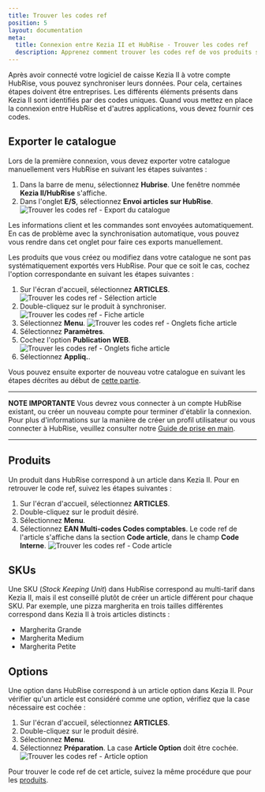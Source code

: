 ```yaml
---
title: Trouver les codes ref
position: 5
layout: documentation
meta:
  title: Connexion entre Kezia II et HubRise - Trouver les codes ref
  description: Apprenez comment trouver les codes ref de vos produits sur Kezia II. Lancez l'application et suivez ces instructions.
---
```


Après avoir connecté votre logiciel de caisse Kezia II à votre compte HubRise, vous pouvez synchroniser leurs données. Pour cela, certaines étapes doivent être entreprises. Les différents éléments présents dans Kezia II sont identifiés par des codes uniques. Quand vous mettez en place la connexion entre HubRise et d'autres applications, vous devez fournir ces codes.

## Exporter le catalogue

Lors de la première connexion, vous devez exporter votre catalogue manuellement vers HubRise en suivant les étapes suivantes :

1. Dans la barre de menu, sélectionnez **Hubrise**. Une fenêtre nommée **Kezia II/HubRise** s'affiche.
1. Dans l'onglet **E/S**, sélectionnez **Envoi articles sur HubRise**.
   ![Trouver les codes ref - Export du catalogue](../images/005-fr-jdc-export-catalogue.png)

Les informations client et les commandes sont envoyées automatiquement. En cas de problème avec la synchronisation automatique, vous pouvez vous rendre dans cet onglet pour faire ces exports manuellement.

Les produits que vous créez ou modifiez dans votre catalogue ne sont pas systématiquement exportés vers HubRise. Pour que ce soit le cas, cochez l'option correspondante en suivant les étapes suivantes :

1. Sur l'écran d'accueil, sélectionnez **ARTICLES**.
   ![Trouver les codes ref - Sélection article](../images/012-fr-jdc-selection-article.png)
1. Double-cliquez sur le produit à synchroniser.
   ![Trouver les codes ref - Fiche article](../images/014-fr-jdc-fiche-article.png)
1. Sélectionnez **Menu**.
   ![Trouver les codes ref - Onglets fiche article](../images/015-fr-jdc-fiche-article-onglets.png)
1. Sélectionnez **Paramètres**.
1. Cochez l'option **Publication WEB**.
   ![Trouver les codes ref - Onglets fiche article](../images/016-fr-jdc-fiche-article-publication-web.png)
1. Sélectionnez **Appliq.**.

Vous pouvez ensuite exporter de nouveau votre catalogue en suivant les étapes décrites au début de [cette partie](/apps/kezia/map-ref-codes#exporter-le-catalogue).

---

**NOTE IMPORTANTE** Vous devrez vous connecter à un compte HubRise existant, ou créer un nouveau compte pour terminer d'établir la connexion. Pour plus d'informations sur la manière de créer un profil utilisateur ou vous connecter à HubRise, veuillez consulter notre [Guide de prise en main](/docs/getting-started/).

---

## Produits

Un produit dans HubRise correspond à un article dans Kezia II. Pour en retrouver le code ref, suivez les étapes suivantes :

1. Sur l'écran d'accueil, sélectionnez **ARTICLES**.
1. Double-cliquez sur le produit désiré.
1. Sélectionnez **Menu**.
1. Sélectionnez **EAN Multi-codes Codes comptables**. Le code ref de l'article s'affiche dans la section **Code article**, dans le champ **Code Interne**.
   ![Trouver les codes ref - Code article](../images/017-fr-jdc-fiche-article-code.png)

## SKUs

Une SKU (*Stock Keeping Unit*) dans HubRise correspond au multi-tarif dans Kezia II, mais il est conseillé plutôt de créer un article différent pour chaque SKU. Par exemple, une pizza margherita en trois tailles différentes correspond dans Kezia II à trois articles distincts :
- Margherita Grande
- Margherita Medium
- Margherita Petite

## Options

Une option dans HubRise correspond à un article option dans Kezia II. Pour vérifier qu'un article est considéré comme une option, vérifiez que la case nécessaire est cochée :

1. Sur l'écran d'accueil, sélectionnez **ARTICLES**.
1. Double-cliquez sur le produit désiré.
1. Sélectionnez **Menu**.
1. Sélectionnez **Préparation**. La case **Article Option** doit être cochée.
   ![Trouver les codes ref - Article option](../images/018-fr-jdc-fiche-article-option.png)

Pour trouver le code ref de cet article, suivez la même procédure que pour les [produits](/apps/kezia/map-ref-codes#produits).